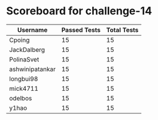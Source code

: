 # Scoreboard for challenge-14
| Username   | Passed Tests | Total Tests |
|------------|--------------|-------------|
| Cpoing | 15 | 15 |
| JackDalberg | 15 | 15 |
| PolinaSvet | 15 | 15 |
| ashwinipatankar | 15 | 15 |
| longbui98 | 15 | 15 |
| mick4711 | 15 | 15 |
| odelbos | 15 | 15 |
| y1hao | 15 | 15 |
